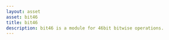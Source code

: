 ```yaml
---
layout: asset
asset: bit46
title: bit46
description: bit46 is a module for 46bit bitwise operations.
---
```

